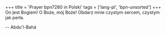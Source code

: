 +++
title = 'Prayer bpn7280 in Polski'
tags = ['lang-pl', 'bpn-unsorted']
+++
On jest Bogiem! O Boże, mój Boże! Obdarz mnie czystym sercem, czystym jak perła.

-- Abdu'l-Bahá
